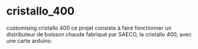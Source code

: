 # cristallo_400
customising cristallo 400
ce projet consiste à faire fonctionner un distributeur de boisson chaude fabriqué par SAECO, la cristallo  400, avec une carte arduino.
